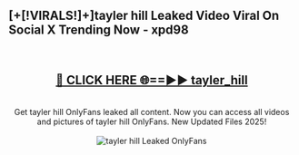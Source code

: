 <h2>[+[!VIRALS!]+]tayler hill Leaked Video Viral On Social X Trending Now - xpd98</h2>
<br>
<div align="center">
<h2><a href="https://libra.edu.pl?tayler_hill" rel="nofollow">🔴 CLICK HERE 🌐==►► tayler_hill</a></h2>
<br>
Get tayler hill OnlyFans leaked all content. Now you can access all videos and pictures of tayler hill OnlyFans. New Updated Files 2025!
<br>
<br>
<a href="https://libra.edu.pl?tayler_hill" rel="nofollow" data-target="animated-image.originalLink"><img src="https://i.ibb.co.com/WyWwxjT/player-gif2.gif" alt="tayler hill Leaked OnlyFans" style="max-width: 100%; display: inline-block;" data-target="animated-image.originalImage"></a>
</div>
<br>